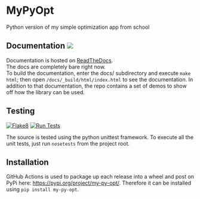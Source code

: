 # MyPyOpt
Python version of my simple optimization app from school

## Documentation [![](https://readthedocs.org/projects/mypyopt/badge/?version=latest)](http://mypyopt.readthedocs.org/en/latest/)

Documentation is hosted on [ReadTheDocs](http://mypyopt.readthedocs.org/en/latest/).  
The docs are completely bare right now.  
To build the documentation, enter the docs/ subdirectory and execute `make html`; then open `/docs/_build/html/index.html` to see the documentation.
In addition to that documentation, the repo contains a set of demos to show off how the library can be used.

## Testing

[![Flake8](https://github.com/Myoldmopar/MyPyOpt/actions/workflows/flake8.yml/badge.svg)](https://github.com/Myoldmopar/MyPyOpt/actions/workflows/flake8.yml)
[![Run Tests](https://github.com/Myoldmopar/MyPyOpt/actions/workflows/unit_tests.yml/badge.svg)](https://github.com/Myoldmopar/MyPyOpt/actions/workflows/unit_tests.yml)

The source is tested using the python unittest framework.  To execute all the unit tests, just run `nosetests` from the project root.

## Installation

GitHub Actions is used to package up each release into a wheel and post on PyPi here: https://pypi.org/project/my-py-opt/.
Therefore it can be installed using `pip install my-py-opt`.
